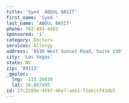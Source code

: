 ```yaml
---
title: 'Syed  ABDUL BASIT'
first_name: 'Syed '
last_name: 'ABDUL BASIT'
phone: 702-483-4483
sponsored: '1'
category: Doctors
services: Allergy
address: '8530 West Sunset Road, Suite 230'
city: 'Las Vegas'
state: NV
zip: '89113'
_geoloc:
  lng: -115.26039
  lat: 36.067495
id: 27c2289e-459f-46e7-aee1-71abccf43db5
---
```

